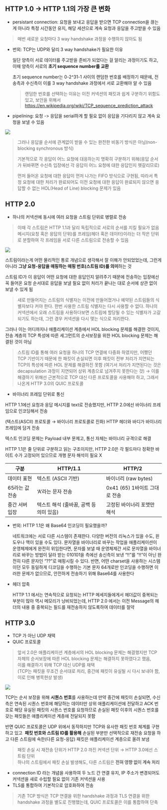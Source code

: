 ## HTTP 1.0 -> HTTP 1.1의 가장 큰 변화

- persistant connection: 요청을 보내고 응답을 받으면 TCP connection을 끊는게 아니라 특정 시간동안 유지, 해당 세션으로 계속 요청과 응답을 주고받을 수 있음

> 매번 새로운 요청마다 3 way handshake 과정을 수행하지 않아도 됨
> 
- 번외: TCP는 UDP와 달리 3 way handshake가 필요한 이유
    
    일단 양측이 서로 데이터를 주고받을 준비가 되었다는 걸 알리는 과정이기도 하고, 이때 양측이 서로의 **초기 sequence number를 교환**
    
    초기 sequence number는 0-2^31-1 사이의 랜덤한 번호를 배정하기 때문에, 전송측과 수신측이 이를 3 way handshake 과정에서 서로 교환해야 알 수 있음
    
    > 랜덤한 번호를 선택하는 이유는 이전 커넥션의 패킷과 쉽게 구분하기 위함도 있고, 보안을 위해서
    https://en.wikipedia.org/wiki/TCP_sequence_prediction_attack
    > 
    
- pipelining: 요청 -> 응답을 serial하게 할 필요 없이 응답을 기다리지 않고 계속 요청을 보낼 수 있음

![](https://miro.medium.com/v2/resize:fit:1400/format:webp/0*o4Rj35BFDHRtHHz1.png)

> 그러나 응답을 순서에 관계없이 받을 수 있는 완전한 비동기 방식은 아님(non-blocking synchronous 방식)
> 
> 
> 기본적으로 각 응답이 어느 요청에 대응하는지 명확히 구분하기 위해(응답 순서가 뒤바뀌면 수신측 입장에선 각 응답이 어느 요청에 대한 응답인지 헷갈리므로)
> 
> 먼저 들어온 요청에 대한 응답이 먼저 나가는 FIFO 방식으로 구현됨, 따라서 특정 요청에 대한 처리가 완료되어도 이전 요청에 대한 응답이 완료되지 않으면 응답할 수 없는 HOL(Head of Line) blocking 문제가 있음
> 

## HTTP 2.0

- 하나의 커넥션에 동시에 여러 요청을 스트림 단위로 병렬로 전송

> 이때 각 스트림은 HTTP 1.1과 달리 독립적으로 서로의 순서를 지킬 필요가 없음
메시지(요청 혹은 응답의 단위)를 프레임(헤더 혹은 데이터)이라는 더 작은 단위로 분할하여 각 프레임을 서로 다른 스트림으로 전송할 수 있음
> 

![](https://mark-kim.blog/static/c0378d43c56fe6482d421edd37cd2553/b10c1/http_1_1_vs_http_2.webp)

스트림이라는게 어떤 물리적인 통로 개념으로 생각해서 잘 이해가 안되었었는데, 그런게 아니라 **그냥 요청-응답을 매핑하는 매핑 번호(스트림 ID)를 의미**하는 것

스트림 ID가 이 응답이 어떤 요청에 대한 응답인지 알려주기 때문에 전송하는 입장에선 꼭 들어온 요청 순서대로 응답을 보낼 필요 없이 처리가 끝나는 대로 순서에 상관 없이 보낼 수 있게 됨

> 새로 만들어지는 스트림의 식별자는 이전에 만들어졌거나 예약된 스트림들의 식별자보다 커야 한다. 
한번 사용한 스트림 식별자는 다시 사용할 수 없다.
하나의 커넥션에서 오래 스트림을 사용하다보면 스트림에 할당될 수 있는 식별자가 고갈되기도 하는데, 그런 경우 커넥션을 다시 맺는 식으로 처리한다.
> 

그러나 이는 어디까지나 애플리케이션 계층에서 HOL blocking 문제를 해결한 것이지, 전송 계층의 TCP 특성에 따른 세그먼트의 순서보장을 위한 HOL blocking 문제는 해결된 것이 아님

> 스트림 ID를 통해 여러 요청을 하나의 TCP 연결에 다중화 하였지만, 어쨌던 TCP 기반이기 때문에 한 패킷이 손실되면 이후 패킷이 전부 처리가 지연되는 TCP의 특성에 따른 HOL 문제를 해결하진 못함 
(여기서 처리가 지연된다는 것은 decapsulation 과정이 지연되어 상위 계층으로 넘겨주지 못한다는 것)
→ 이를 해결하기 위해선 근본적으로 TCP 대신 다른 프로토콜을 사용해야 하고, 그래서 나온게 HTTP 3.0의 QUIC 프로토콜
> 

- 바이너리 프레임 단위로 통신

HTTP 1.1에선 요청과 응답 메시지를 text로 전송했지만, HTTP 2.0에선 바이너리 프레임으로 인코딩해서 전송

(텍스트(ASCII) 프로토콜 → 바이너리 프로토콜로 진화)
HTTP 헤더와 바디가 바이너리 프레임에 담겨 전송

텍스트 인코딩 문제는 Payload 내부 문제고, 통신 자체는 바이너리 규격으로 해결

HTTP 1.1은 줄 단위로 구분하고 읽는 구조이지만, HTTP 2.0은 각 필드마다 정확한 바이트 수가 고정되어 있으므로 개행 문자 해석이 필요 X

| **구분** | **HTTP/1.1** | **HTTP/2** |
| --- | --- | --- |
| 데이터 표현 | 텍스트 (ASCII 기반) | 바이너리 (raw bytes) |
| 65라는 값 전송 | ‘A’라는 문자 전송 | 0x41 (65) 1바이트 그대로 전송 |
| 중간 서버 입장 | 텍스트 해석 (줄바꿈, 공백 등 의미 있음) | 고정된 바이너리 포맷만 해석 |
- 번외: HTTP 1.1은 왜 Base64 인코딩이 필요했을까?
    
    네트워크에는 서로 다른 시스템이 존재한다. 다양한 버전의 리눅스가 있을 수도, 윈도우나 맥이 있을 수도 있다. 문자열을 바이너리로 바꾸는 작업을 애플리케이션이 운영체제에게 완전히 위임한다면, 문자를 보낼 때 운영체제간 서로 문자열을 바이너리로 바꾸는 방법이 달라 받는 010101을 측에선 송신측이 보낸 “!!”를 “!!”이 아닌 완전히 다른 문자인 “??”로 매핑시킬 수 있다.
    반면, 어떤 charset을 사용하는 시스템이던 모두 동일하게 디코딩을 수행하는 기본 문자 64개로만 인코딩을 수행하면 이러한 문제가 없으므로, 안전하게 전송하기 위해 Base64를 사용한다
    

- 헤더 압축

  HTTP 1.1 에서는 연속적으로 요청되는 HTTP 메세지들에게서 헤더값이 중복되는 부분이 많아 역시 메모리가 낭비되었는데, HTTP 2.0 에서는 이전 Message의 헤더의 내용 중 중복되는 필드를 재전송하지 않도록하여 데이터를 절약

## HTTP 3.0

- TCP 가 아닌 UDP 채택
- QUIC 프로토콜

> 앞서 2.0은 애플리케이션 계층에서의 HOL blocking 문제는 해결했지만 TCP 자체의 순서보장에 따른 HOL blocking 문제는 해결하지 못하였다고 했음,    
> 이를 해결하기 위해 TCP 대신 UDP를 채택     
(TCP는 패킷을 무조건 순서대로 처리, 중간에 패킷이 유실될 시 다시 보내야 함, 이로 인해 병목현상 발생)
> 

![](https://velog.velcdn.com/images%2Fshroad1802%2Fpost%2F9a9d652d-cbbe-4752-835c-5e3c04dd4fc6%2Fimage.png)

TCP는 순서 보장을 위해 **시퀀스 번호**를 사용하는데 만약 중간에 패킷이 손실되면, 수신 측은 연속된 시퀀스 번호에 해당하는 데이터만 상위 애플리케이션에 전달하고 ACK 번호로 해당 유실된 패킷의 시퀀스 번호를 요청하므로
손실된 패킷 이후의 시퀀스 번호를 갖는 패킷들은 애플리케이션 계층에 전달되지 못함

반면 QUIC 프로토콜은 UDP 위에서 동작하지만 TCP와 유사한 패킷 번호 체계를 구현하고 있고  **패킷 번호와 스트림 ID를 활용해** 손실된 부분만 선택적으로 재전송 요청을 하고 다른 스트림에 속한(다른 요청-응답) 패킷은 애플리케이션 계층으로 올려 보냄

> 패킷 손실 시 재전송 단위가 HTTP 2.0 까진 커넥션 단위 → HTTP 3.0에선 스트림 단위     
하나의 스트림에서 패킷 손실 발생해도, 다른 스트림은 **전혀 영향 없이 계속 처리**
> 
- connection ID 라는 개념을 사용하여 두 노드 간 연결 유지, IP 주소가 변경되어도 커넥션을 새로 수립할 필요 없이 기존 커넥션을 사용
- TLS를 통합하여 기본적으로 암호화하여 전송

> 기존 TCP 방식은 TCP 연결을 위한 handshake 과정과 TLS 연결을 위한 handshake 과정을 별도로 진행했는데, QUIC 프로토콜은 이를 통합하여 단축
>
